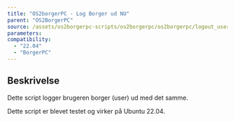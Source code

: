 ```yaml
---
title: "OS2borgerPC - Log Borger ud NU"
parent: "OS2BorgerPC"
source: /assets/os2borgerpc-scripts/os2borgerpc/os2borgerpc/logout_user.sh
parameters:
compatibility:  
  - "22.04"
  - "BorgerPC"
---
```


## Beskrivelse
Dette script logger brugeren borger (user) ud med det samme.

Dette script er blevet testet og virker på Ubuntu 22.04.